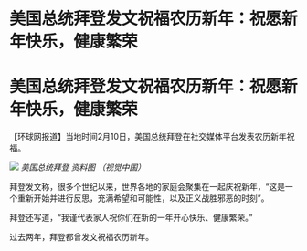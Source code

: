 # 美国总统拜登发文祝福农历新年：祝愿新年快乐，健康繁荣

# 美国总统拜登发文祝福农历新年：祝愿新年快乐，健康繁荣

【环球网报道】当地时间2月10日，美国总统拜登在社交媒体平台发表农历新年祝福。

![](https://inews.gtimg.com/om_bt/O5xCYgVItHM636Uhqd0TIuaQGkGTwAT7NlyXsTt_sUXt0AA/1000)
_美国总统拜登 资料图 （视觉中国）_

拜登发文称，很多个世纪以来，世界各地的家庭会聚集在一起庆祝新年，“这是一个重新开始并进行反思，充满希望和可能性，以及正义战胜邪恶的时刻”。

拜登还写道，“我谨代表家人祝你们在新的一年开心快乐、健康繁荣。”

过去两年，拜登都曾发文祝福农历新年。

